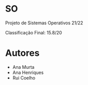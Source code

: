 # SO

Projeto de Sistemas Operativos 21/22

Classificação Final: 15.8/20

# Autores

- Ana Murta
- Ana Henriques
- Rui Coelho
